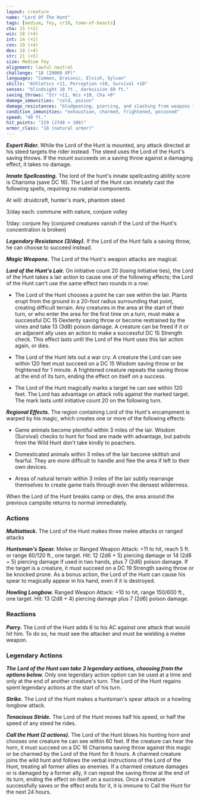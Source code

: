 ```yaml
---
layout: creature
name: "Lord Of The Hunt"
tags: [medium, fey, cr18, tome-of-beasts]
cha: 15 (+2)
wis: 18 (+4)
int: 14 (+2)
con: 19 (+4)
dex: 18 (+4)
str: 21 (+5)
size: Medium fey
alignment: lawful neutral
challenge: "18 (20000 XP)"
languages: "Common, Draconic, Elvish, Sylvan"
skills: "Athletics +11, Perception +10, Survival +10"
senses: "blindsight 10 ft., darkvision 60 ft."
saving_throws: "Str +11, Wis +10, Cha +8"
damage_immunities: "cold, poison"
damage_resistances: "bludgeoning, piercing, and slashing from weapons that aren't made of cold iron"
condition_immunities: "exhaustion, charmed, frightened, poisoned"
speed: "40 ft."
hit_points: "229 (27d8 + 108)"
armor_class: "18 (natural armor)"
---
```


***Expert Rider.*** While the Lord of the Hunt is mounted, any attack directed at his steed targets the rider instead. The steed uses the Lord of the Hunt's saving throws. If the mount succeeds on a saving throw against a damaging effect, it takes no damage.

***Innate Spellcasting.*** The lord of the hunt's innate spellcasting ability score is Charisma (save DC 16). The Lord of the Hunt can innately cast the following spells, requiring no material components.

At will: druidcraft, hunter's mark, phantom steed

3/day each: commune with nature, conjure volley

1/day: conjure fey (conjured creatures vanish if the Lord of the Hunt's concentration is broken)

***Legendary Resistance (3/day).*** If the Lord of the Hunt fails a saving throw, he can choose to succeed instead.

***Magic Weapons.*** The Lord of the Hunt's weapon attacks are magical.

***Lord of the Hunt's Lair.*** On initiative count 20 (losing initiative ties), the Lord of the Hunt takes a lair action to cause one of the following effects; the Lord of the Hunt can't use the same effect two rounds in a row:

- The Lord of the Hunt chooses a point he can see within the lair. Plants erupt from the ground in a 20-foot radius surrounding that point, creating difficult terrain. Any creatures in the area at the start of their turn, or who enter the area for the first time on a turn, must make a successful DC 15 Dexterity saving throw or become restrained by the vines and take 13 (3d8) poison damage. A creature can be freed if it or an adjacent ally uses an action to make a successful DC 15 Strength check. This effect lasts until the Lord of the Hunt uses this lair action again, or dies.

- The Lord of the Hunt lets out a war cry. A creature the Lord can see within 120 feet must succeed on a DC 15 Wisdom saving throw or be frightened for 1 minute. A frightened creature repeats the saving throw at the end of its turn, ending the effect on itself on a success.

- The Lord of the Hunt magically marks a target he can see within 120 feet. The Lord has advantage on attack rolls against the marked target. The mark lasts until initiative count 20 on the following turn.

***Regional Effects.*** The region containing Lord of the Hunt's encampment is warped by his magic, which creates one or more of the following effects:

- Game animals become plentiful within 3 miles of the lair. Wisdom (Survival) checks to hunt for food are made with advantage, but patrols from the Wild Hunt don't take kindly to poachers.

- Domesticated animals within 3 miles of the lair become skittish and fearful. They are more difficult to handle and flee the area if left to their own devices.

- Areas of natural terrain within 3 miles of the lair subtly rearrange themselves to create game trails through even the densest wilderness. 

When the Lord of the Hunt breaks camp or dies, the area around the previous campsite returns to normal immediately. 

### Actions

***Multiattack.*** The Lord of the Hunt makes three melee attacks or	ranged attacks

***Huntsman's Spear.*** Melee or Ranged Weapon Attack: +11 to hit, reach 5 ft. or range 60/120 ft., one target. Hit: 12 (2d6 + 5) piercing damage or 14 (2d8 + 5) piercing damage if used in two hands, plus 7 (2d6) poison damage. If the target is a creature, it must succeed on a DC 19 Strength saving throw or be knocked prone. As a bonus action, the Lord of the Hunt can cause his spear to magically appear in his hand, even if it is destroyed.

***Howling Longbow.*** Ranged Weapon Attack: +10 to hit, range 150/600 ft., one target. Hit: 13 (2d8 + 4) piercing damage plus 7 (2d6) poison damage.

### Reactions

***Parry.*** The Lord of the Hunt adds 6 to his AC against one attack that would hit him. To do so, he must see the attacker and must be wielding a melee weapon.

### Legendary Actions

***The Lord of the Hunt can take 3 legendary actions, choosing from the options below.*** Only one legendary action option can be used at a time and only at the end of another creature's turn. The Lord of the Hunt regains spent legendary actions at the start of his turn.

***Strike.*** The Lord of the Hunt makes a huntsman's spear attack or a howling longbow attack.

***Tenacious Stride.*** The Lord of the Hunt moves half his speed, or half the speed of any steed he rides.

***Call the Hunt (2 actions).*** The Lord of the Hunt blows his hunting horn and chooses one creature he can see within 60 feet. If the creature can hear the horn, it must succeed on a DC 16 Charisma saving throw against this magic or be charmed by the Lord of the Hunt for 8 hours. A charmed creature joins the wild hunt and follows the verbal instructions of the Lord of the Hunt, treating all former allies as enemies. If a charmed creature damages or is damaged by a former ally, it can repeat the saving throw at the end of its turn, ending the effect on itself on a success. Once a creature successfully saves or the effect ends for it, it is immune to Call the Hunt for the next 24 hours.

